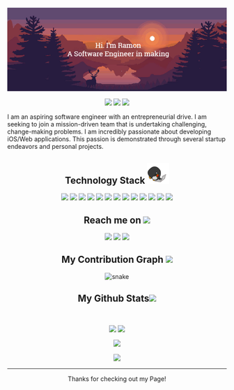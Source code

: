 <p align="center">
 
</p align="center">
<img src="https://github.com/raaamonnn/raaamonnn/blob/main/assets/bg.png" />

<p align="center">
 
 <img src="https://badges.pufler.dev/visits/raaamonnn/raaamonnn"/> 
 <img src="https://badges.pufler.dev/repos/raaamonnn"/>
 <img src="https://badges.pufler.dev/commits/monthly/raaamonnn" />

  I am an aspiring software engineer with an entrepreneurial drive. I am seeking to join a mission-driven team that is undertaking challenging, change-making problems. I am incredibly passionate about developing iOS/Web applications. This passion is demonstrated through several startup endeavors and personal projects.
</p>

<h2 align="center">Technology Stack <img src="https://github.com/raaamonnn/raaamonnn/blob/main/assets/laptop.gif" width="50"></h2>

<p align="center">
<img src="https://img.shields.io/badge/-java-E34A86?style=flat-square&logo=java"/>
<img src="https://img.shields.io/badge/-C++-00599C?style=flat-square&logo=c"/>
<img src="https://img.shields.io/badge/-HTML5-E34F26?style=flat-square&logo=html5&logoColor=white"/>
<img src="https://img.shields.io/badge/-CSS3-1572B6?style=flat-square&logo=css3"/>
<img src="https://img.shields.io/badge/-Bootstrap-563D7C?style=flat-square&logo=bootstrap"/>
<img src="https://img.shields.io/badge/-Heroku-430098?style=flat-square&logo=heroku"/>
<img src="https://img.shields.io/badge/-JavaScript-black?style=flat-square&logo=javascript"/>
<img src="https://img.shields.io/badge/-Nodejs-black?style=flat-square&logo=Node.js"/>
<img src="https://img.shields.io/badge/-React-black?style=flat-square&logo=react"/>
<img src="https://img.shields.io/badge/-MongoDB-black?style=flat-square&logo=mongodb"/>
<img src="https://img.shields.io/badge/-MySQL-black?style=flat-square&logo=mysql"/>
<img src="https://img.shields.io/badge/-Git-black?style=flat-square&logo=git"/>
<img src="https://img.shields.io/badge/-GitHub-black?style=flat-square&logo=github"/>
</p>

<h2 align="center">Reach me on <img src="https://media0.giphy.com/media/jqNPzdTTxQfOgOqpO4/source.gif" width="50"></h2>

<p align="center">
<img src="https://img.shields.io/badge/LinkedIn-0077B5?style=for-the-badge&logo=linkedin&logoColor=white&link=https://www.linkedin.com/in/ramon-amini" />
<img src="https://img.shields.io/badge/Mail-8B89CC?style=for-the-badge&logo=protonmail&logoColor=white&link=mailto:ramon@darilearner.com" />
<img src="https://img.shields.io/badge/-raaamonnn-purple?style=for-the-badge&logo=instagram&logoColor=white&link=https://www.instagram.com/ramon_amini" />
</p>


<h2 align="center">
  My Contribution Graph <img src="https://media.giphy.com/media/xUA7aZeLE2e0P7Znz2/giphy.gif" width="50">
</h2>
<p align="center">
  <img src="https://github.com/raaamonnn/raaamonnn/raw/output/github-contribution-grid-snake.svg" alt="snake"></center>
</p>

<h2 align="center">
  My Github Stats<img src="https://media.giphy.com/media/VgCDAzcKvsR6OM0uWg/giphy.gif" width="50">
</h2>
 
<br>

<p align = "center">
  <img  src = "https://github-readme-stats.vercel.app/api?username=raaamonnn&show_icons=true&theme=radical&line_height=27">
  <img src = "https://github-readme-stats.vercel.app/api/top-langs/?username=raaamonnn&hide=python&theme=radical">
</p>

<p align = "center">
 <img  src="https://github-readme-streak-stats.herokuapp.com/?user=raaamonnn&show_icons=true&locale=en&layout=compact&theme=radical&line_height=0" />
</p> 

<p align = "center">
 <img src="https://activity-graph.herokuapp.com/graph?username=raaamonnn&theme=redical">
</p> 
<hr>
<p align="center">Thanks for checking out my Page!</p>
